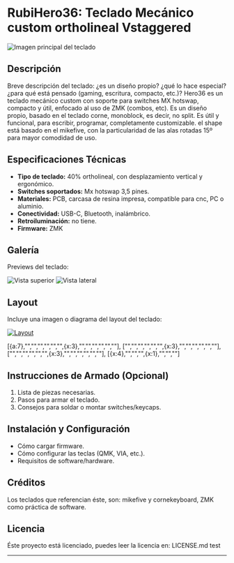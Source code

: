 # RubiHero36: Teclado Mecánico custom ortholineal Vstaggered

![Imagen principal del teclado](ruta/a/tu/imagen.jpg)

## Descripción

Breve descripción del teclado: ¿es un diseño propio? ¿qué lo hace especial? ¿para qué está pensado (gaming, escritura, compacto, etc.)?
Hero36 es un teclado mecánico custom con soporte para switches MX hotswap, compacto y útil, enfocado al uso de ZMK (combos, etc).
Es un diseño propio, basado en el teclado corne, monoblock, es decir, no split.
Es útil y funcional, para escribir, programar, completamente customizable.
el shape está basado en el mikefive, con la particularidad de las alas rotadas 15º para mayor comodidad de uso.

## Especificaciones Técnicas

- **Tipo de teclado:** 40% ortholineal, con desplazamiento vertical y ergonómico.
- **Switches soportados:** Mx hotswap 3,5 pines.
- **Materiales:** PCB, carcasa de resina impresa, compatible para cnc, PC o aluminio.
- **Conectividad:** USB-C, Bluetooth, inalámbrico.
- **Retroiluminación:**  no tiene.
- **Firmware:** ZMK

## Galería

Previews del teclado:

![Vista superior](ruta/a/imagen2.jpg)
![Vista lateral](ruta/a/imagen3.jpg)

## Layout

Incluye una imagen o diagrama del layout del teclado:

[![Layout](ruta/a/layout.png)](https://imgur.com/a/yv3qFPl)

[{a:7},"","","","","","",{x:3},"","","","","",""],
["","","","","","",{x:3},"","","","","",""],
["","","","","","",{x:3},"","","","","",""],
[{x:4},"","","",{x:1},"","",""]


## Instrucciones de Armado (Opcional)

1. Lista de piezas necesarias.
2. Pasos para armar el teclado.
3. Consejos para soldar o montar switches/keycaps.

## Instalación y Configuración

- Cómo cargar firmware.
- Cómo configurar las teclas (QMK, VIA, etc.).
- Requisitos de software/hardware.

## Créditos

Los teclados que referencian éste, son: mikefive y cornekeyboard, ZMK como práctica de software.

## Licencia

Éste proyecto está licenciado, puedes leer la licencia en: LICENSE.md
test

---


